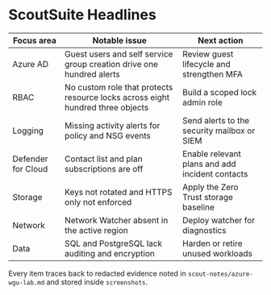 # ScoutSuite Headlines

| Focus area | Notable issue | Next action |
| --- | --- | --- |
| Azure AD | Guest users and self service group creation drive one hundred alerts | Review guest lifecycle and strengthen MFA |
| RBAC | No custom role that protects resource locks across eight hundred three objects | Build a scoped lock admin role |
| Logging | Missing activity alerts for policy and NSG events | Send alerts to the security mailbox or SIEM |
| Defender for Cloud | Contact list and plan subscriptions are off | Enable relevant plans and add incident contacts |
| Storage | Keys not rotated and HTTPS only not enforced | Apply the Zero Trust storage baseline |
| Network | Network Watcher absent in the active region | Deploy watcher for diagnostics |
| Data | SQL and PostgreSQL lack auditing and encryption | Harden or retire unused workloads |

Every item traces back to redacted evidence noted in `scout-notes/azure-wgu-lab.md` and stored inside `screenshots`.
